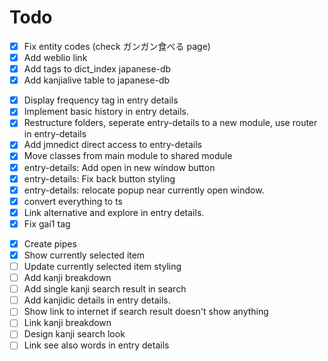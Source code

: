 # Todo

- [x] Fix entity codes (check ガンガン食べる page)
- [x] Add weblio link
- [x] Add tags to dict_index japanese-db
- [x] Add kanjialive table to japanese-db
<!-- - [ ] Add kanjialive-audio table to japanese-db -->
- [x] Display frequency tag in entry details
- [x] Implement basic history in entry details.
- [x] Restructure folders, seperate entry-details to a new module, use router in entry-details
- [x] Add jmnedict direct access to entry-details
- [x] Move classes from main module to shared module
- [x] entry-details: Add open in new window button
- [x] entry-details: Fix back button styling
- [x] entry-details: relocate popup near currently open window.
- [x] convert everything to ts
- [x] Link alternative and explore in entry details.
- [x] Fix gai1 tag
<!-- - [ ] Update copy button styling -->
- [x] Create pipes
- [x] Show currently selected item
- [ ] Update currently selected item styling
- [ ] Add kanji breakdown
- [ ] Add single kanji search result in search
- [ ] Add kanjidic details in entry details.
- [ ] Show link to internet if search result doesn't show anything
- [ ] Link kanji breakdown
- [ ] Design kanji search look
- [ ] Link see also words in entry details
